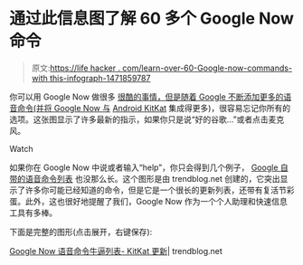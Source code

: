 # 通过此信息图了解 60 多个 Google Now 命令

> 原文:[https://life hacker . com/learn-over-60-Google-now-commands-with this-infograph-1471859787](https://lifehacker.com/learn-over-60-google-now-commands-with-this-infographic-1471859787)

你可以用 Google Now 做很多 [很酷的事情，但是随着 Google 不断添加更多的语音命令(并将 Google Now 与](https://lifehacker.com/everything-you-didnt-know-you-could-do-with-google-voi-512727229) [Android KitKat](http://lifehacker.com/all-the-new-stuff-in-android-4-4-kitkat-1456286732) 集成得更多)，很容易忘记你所有的选项。这张图显示了许多最新的指示，如果你只是说“好的谷歌…”或者点击麦克风。

Watch

如果你在 Google Now 中说或者输入“help”，你只会得到几个例子， [Google 自带的语音命令列表](https://support.google.com/websearch/answer/2842392?hl=en) 也没那么长。这个图形是由 trendblog.net 创建的，它突出显示了许多你可能已经知道的命令，但是它是一个很长的更新列表，还带有复活节彩蛋。此外，这也很好地提醒了我们，Google Now 作为一个个人助理和快速信息工具有多棒。

下面是完整的图形(点击展开，右键保存):

[Google Now 语音命令牛逼列表- KitKat 更新](http://trendblog.net/list-of-google-now-voice-commands-infographic/)| trendblog.net